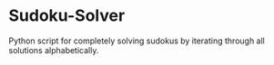 # Sudoku-Solver
Python script for completely solving sudokus by iterating through all solutions alphabetically. 
